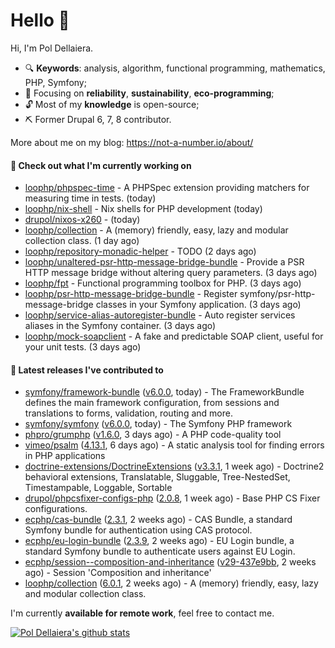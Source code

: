 # Hello 👋

Hi, I'm Pol Dellaiera.

- 🔍 **Keywords**: analysis, algorithm, functional programming, mathematics, PHP, Symfony;
- 🎯 Focusing on **reliability**, **sustainability**, **eco-programming**;
- 🔓 Most of my **knowledge** is open-source;
- ⛏️ Former Drupal 6, 7, 8 contributor.

More about me on my blog: https://not-a-number.io/about/

#### 👷 Check out what I'm currently working on

- [loophp/phpspec-time](https://github.com/loophp/phpspec-time) - A PHPSpec extension providing matchers for measuring time in tests. (today)
- [loophp/nix-shell](https://github.com/loophp/nix-shell) - Nix shells for PHP development (today)
- [drupol/nixos-x260](https://github.com/drupol/nixos-x260) -  (today)
- [loophp/collection](https://github.com/loophp/collection) - A (memory) friendly, easy, lazy and modular collection class. (1 day ago)
- [loophp/repository-monadic-helper](https://github.com/loophp/repository-monadic-helper) - TODO (2 days ago)
- [loophp/unaltered-psr-http-message-bridge-bundle](https://github.com/loophp/unaltered-psr-http-message-bridge-bundle) - Provide a PSR HTTP message bridge without altering query parameters. (3 days ago)
- [loophp/fpt](https://github.com/loophp/fpt) - Functional programming toolbox for PHP. (3 days ago)
- [loophp/psr-http-message-bridge-bundle](https://github.com/loophp/psr-http-message-bridge-bundle) - Register symfony/psr-http-message-bridge classes in your Symfony application. (3 days ago)
- [loophp/service-alias-autoregister-bundle](https://github.com/loophp/service-alias-autoregister-bundle) - Auto register services aliases in the Symfony container. (3 days ago)
- [loophp/mock-soapclient](https://github.com/loophp/mock-soapclient) - A fake and predictable SOAP client, useful for your unit tests. (3 days ago)

#### 🔭 Latest releases I've contributed to

- [symfony/framework-bundle](https://github.com/symfony/framework-bundle) ([v6.0.0](https://github.com/symfony/framework-bundle/releases/tag/v6.0.0), today) - The FrameworkBundle defines the main framework configuration, from sessions and translations to forms, validation, routing and more.
- [symfony/symfony](https://github.com/symfony/symfony) ([v6.0.0](https://github.com/symfony/symfony/releases/tag/v6.0.0), today) - The Symfony PHP framework
- [phpro/grumphp](https://github.com/phpro/grumphp) ([v1.6.0](https://github.com/phpro/grumphp/releases/tag/v1.6.0), 3 days ago) - A PHP code-quality tool
- [vimeo/psalm](https://github.com/vimeo/psalm) ([4.13.1](https://github.com/vimeo/psalm/releases/tag/4.13.1), 6 days ago) - A static analysis tool for finding errors in PHP applications
- [doctrine-extensions/DoctrineExtensions](https://github.com/doctrine-extensions/DoctrineExtensions) ([v3.3.1](https://github.com/doctrine-extensions/DoctrineExtensions/releases/tag/v3.3.1), 1 week ago) - Doctrine2 behavioral extensions, Translatable, Sluggable, Tree-NestedSet, Timestampable, Loggable, Sortable
- [drupol/phpcsfixer-configs-php](https://github.com/drupol/phpcsfixer-configs-php) ([2.0.8](https://github.com/drupol/phpcsfixer-configs-php/releases/tag/2.0.8), 1 week ago) - Base PHP CS Fixer configurations.
- [ecphp/cas-bundle](https://github.com/ecphp/cas-bundle) ([2.3.1](https://github.com/ecphp/cas-bundle/releases/tag/2.3.1), 2 weeks ago) - CAS Bundle, a standard Symfony bundle for authentication using CAS protocol.
- [ecphp/eu-login-bundle](https://github.com/ecphp/eu-login-bundle) ([2.3.9](https://github.com/ecphp/eu-login-bundle/releases/tag/2.3.9), 2 weeks ago) - EU Login bundle, a standard Symfony bundle to authenticate users against EU Login.
- [ecphp/session--composition-and-inheritance](https://github.com/ecphp/session--composition-and-inheritance) ([v29-437e9bb](https://github.com/ecphp/session--composition-and-inheritance/releases/tag/v29-437e9bb), 2 weeks ago) - Session &#39;Composition and inheritance&#39;
- [loophp/collection](https://github.com/loophp/collection) ([6.0.1](https://github.com/loophp/collection/releases/tag/6.0.1), 2 weeks ago) - A (memory) friendly, easy, lazy and modular collection class.

I'm currently **available for remote work**, feel free to contact me.

[![Pol Dellaiera's github stats](https://github-readme-stats.vercel.app/api?username=drupol&count_private=true&show_icons=true)](https://github.com/drupol)
